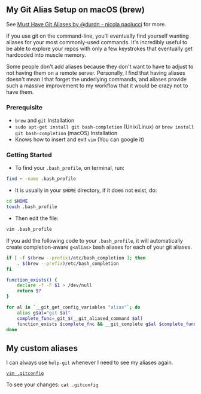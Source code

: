 ## My Git Alias Setup on macOS (brew)

See [Must Have Git Aliases by @durdn - nicola paolucci](http://durdn.com/blog/2012/11/22/must-have-git-aliases-advanced-examples/) for more.

If you use git on the command-line, you'll eventually find yourself wanting aliases for your most commonly-used commands.  It's incredibly useful to be able to explore your repos with only a few keystrokes that eventually get hardcoded into muscle memory.

Some people don't add aliases because they don't want to have to adjust to not having them on a remote server.  Personally, I find that having aliases doesn't mean I that forget the underlying commands, and aliases provide such a massive improvement to my workflow that it would be crazy not to have them.

### Prerequisite

- `brew` and `git` Installation
- `sudo apt-get install git bash-completion` (Unix/Linux) or `brew install git bash-completion` (macOS) Installation
- Knows how to insert and exit `vim` (You can google it)

### Getting Started
- To find your `.bash_profile`, on terminal, run:
```bash
find ~ -name .bash_profile
```
- It is usually in your `$HOME` directory, if it does not exist, do:
```bash
cd $HOME
touch .bash_profile
```
- Then edit the file:
```bash
vim .bash_profile
```
If you add the following code to your `.bash_profile`, it will automatically create completion-aware `g<alias>` bash aliases for each of your git aliases.

```bash
if [ -f $(brew --prefix)/etc/bash_completion ]; then
    . $(brew --prefix)/etc/bash_completion
fi

function_exists() {
    declare -f -F $1 > /dev/null
    return $?
}

for al in `__git_get_config_variables "alias"`; do
    alias g$al="git $al"
    complete_func=_git_$(__git_aliased_command $al)
    function_exists $complete_fnc && __git_complete g$al $complete_func
done
```

## My custom aliases

I can always use `help-git` whenever I need to see my aliases again.

[`vim .gitconfig`](./.gitconfig)

To see your changes:
`cat .gitconfig`
